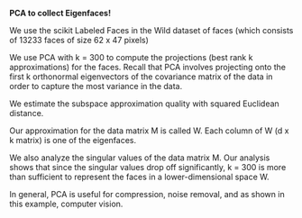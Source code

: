 **PCA to collect Eigenfaces!**  

We use the scikit Labeled Faces in the Wild dataset of faces (which consists of 13233 faces of size 62 x 47 pixels)

We use PCA with k = 300 to compute the projections (best rank k approximations) for the faces. Recall that PCA involves projecting onto the first k orthonormal eigenvectors of the covariance matrix of the data in order to capture the most variance in the data.

We estimate the subspace approximation quality with squared Euclidean distance. 

Our approximation for the data matrix M is called W. Each column of W (d x k matrix) is one of the eigenfaces. 

We also analyze the singular values of the data matrix M. Our analysis shows that since the singular values drop off significantly, k = 300 is more than sufficient to represent the faces in a lower-dimensional space W.

In general, PCA is useful for compression, noise removal, and as shown in this example, computer vision.